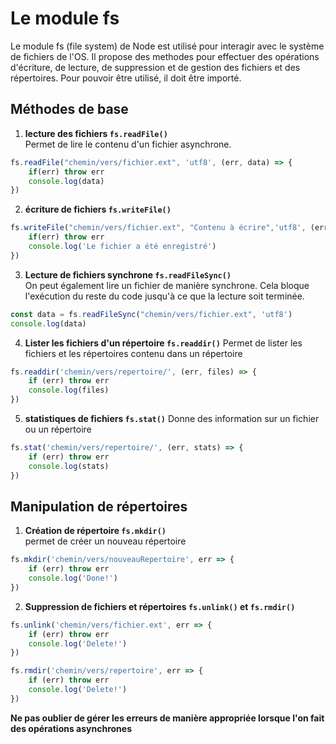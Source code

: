 # Le module fs

Le module fs (file system) de Node est utilisé pour interagir avec le système de fichiers de l'OS. Il propose des methodes pour effectuer des opérations d'écriture, de lecture, de suppression et de gestion des fichiers et des répertoires. Pour pouvoir être utilisé, il doit être importé.

## Méthodes de base

1. **lecture des fichiers `fs.readFile()`**  
Permet de lire le contenu d'un fichier asynchrone.
```js
fs.readFile("chemin/vers/fichier.ext", 'utf8', (err, data) => {
    if(err) throw err
    console.log(data)
})
```

2. **écriture de fichiers `fs.writeFile()`**  
```js
fs.writeFile("chemin/vers/fichier.ext", "Contenu à écrire",'utf8', (err, data) => {
    if(err) throw err
    console.log('Le fichier a été enregistré')
})
```

3. **Lecture de fichiers synchrone `fs.readFileSync()`**  
On peut également lire un fichier de manière synchrone. Cela bloque l'exécution du reste du code jusqu'à ce que la lecture soit terminée.
```js
const data = fs.readFileSync("chemin/vers/fichier.ext", 'utf8')
console.log(data)
```

4. **Lister les fichiers d'un répertoire `fs.readdir()`**
Permet de lister les fichiers et les répertoires contenu dans un répertoire
```js
fs.readdir('chemin/vers/repertoire/', (err, files) => {
    if (err) throw err
    console.log(files)
})
```

5. **statistiques de fichiers `fs.stat()`**
Donne des information sur un fichier ou un répertoire
```js
fs.stat('chemin/vers/repertoire/', (err, stats) => {
    if (err) throw err
    console.log(stats)
})
```

## Manipulation de répertoires

1. **Création de répertoire `fs.mkdir()`**  
permet de créer un nouveau répertoire
```js
fs.mkdir('chemin/vers/nouveauRepertoire', err => {
    if (err) throw err
    console.log('Done!')
})
```

2. **Suppression de fichiers et répertoires `fs.unlink()` et `fs.rmdir()`**  
```js
fs.unlink('chemin/vers/fichier.ext', err => {
    if (err) throw err
    console.log('Delete!')
})

fs.rmdir('chemin/vers/repertoire', err => {
    if (err) throw err
    console.log('Delete!')
})
```

**Ne pas oublier de gérer les erreurs de manière appropriée lorsque l'on fait des opérations asynchrones**